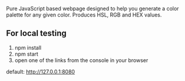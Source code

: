 Pure JavaScript based webpage designed to help you generate a color palette for
any given color. Produces HSL, RGB and HEX values.

## For local testing

1.  npm install
2.  npm start
3.  open one of the links from the console in your browser

default: http://127.0.0.1:8080
